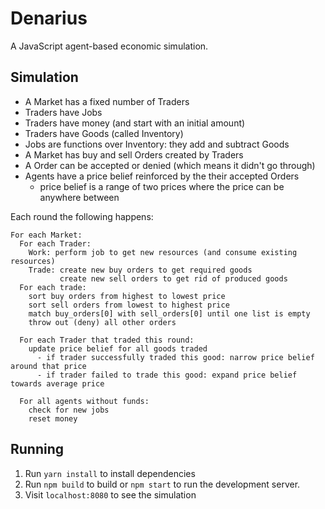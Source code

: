 # Denarius

A JavaScript agent-based economic simulation.

## Simulation

- A Market has a fixed number of Traders
- Traders have Jobs
- Traders have money (and start with an initial amount)
- Traders have Goods (called Inventory)
- Jobs are functions over Inventory: they add and subtract Goods
- A Market has buy and sell Orders created by Traders
- A Order can be accepted or denied (which means it didn't go through)
- Agents have a price belief reinforced by the their accepted Orders
  - price belief is a range of two prices where the price can be anywhere between

Each round the following happens:

```
For each Market:
  For each Trader:
    Work: perform job to get new resources (and consume existing resources)
    Trade: create new buy orders to get required goods
           create new sell orders to get rid of produced goods
  For each trade:
    sort buy orders from highest to lowest price
    sort sell orders from lowest to highest price
    match buy_orders[0] with sell_orders[0] until one list is empty
    throw out (deny) all other orders

  For each Trader that traded this round:
    update price belief for all goods traded
      - if trader successfully traded this good: narrow price belief around that price
      - if trader failed to trade this good: expand price belief towards average price

  For all agents without funds:
    check for new jobs
    reset money

```

## Running

1. Run `yarn install` to install dependencies
2. Run `npm build` to build or `npm start` to run the development server.
3. Visit `localhost:8080` to see the simulation
